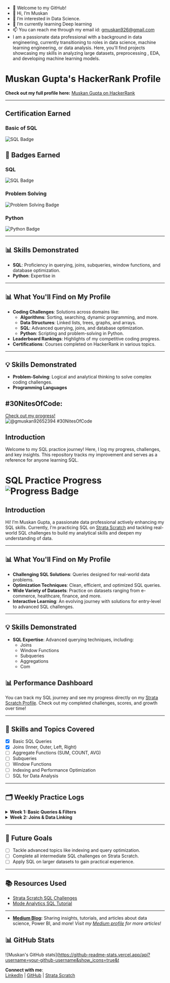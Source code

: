 - 🤗 Welcome to my GitHub!
- 👋 Hi, I’m Muskan
- 👀 I’m interested in Data Science.
- 🌱 I’m currently learning Deep learning
- 📫 You can reach me through my email id: gmuskan926@gmail.com
-  I am a passionate data professional with a background in data engineering, currently transitioning to roles in data science, machine learning engineering, or data analysis. Here, you'll find projects 
     showcasing my skills in analyzing large datasets, preprocessing , EDA,  and developing machine learning models.


<!---
Muskan267/Muskan267 is a ✨ special ✨ repository because its `README.md` (this file) appears on your GitHub profile.
You can click the Preview link to take a look at your changes.
--->
# Muskan Gupta's HackerRank Profile
**Check out my full profile here:** [Muskan Gupta on HackerRank](https://www.hackerrank.com/profile/gmuskan926)

---
## Certification Earned 

### **Basic of SQL**
![SQL Badge](https://www.hackerrank.com/certificates/iframe/3d819b08f60d.svg)

## 🏅 Badges Earned

### **SQL**
![SQL Badge](https://hrcdn.net/community-frontend/assets/badges/sql-cf610f3429.svg)

### **Problem Solving**
![Problem Solving Badge](https://hrcdn.net/community-frontend/assets/badges/problem-solving-e9774e4b8f.svg)

### **Python**
![Python Badge](https://hrcdn.net/community-frontend/assets/badges/python-525c67f2e3.svg)

---

## 📊 Skills Demonstrated
- **SQL**: Proficiency in querying, joins, subqueries, window functions, and database optimization.
- **Python**: Expertise in


---

## 📊 What You'll Find on My Profile
- **Coding Challenges**: Solutions across domains like:
  - **Algorithms**: Sorting, searching, dynamic programming, and more.
  - **Data Structures**: Linked lists, trees, graphs, and arrays.
  - **SQL**: Advanced querying, joins, and database optimization.
  - **Python**: Scripting and problem-solving in Python.
- **Leaderboard Rankings**: Highlights of my competitive coding progress.
- **Certifications**: Courses completed on HackerRank in various topics.

---

## 💡 Skills Demonstrated
- **Problem-Solving**: Logical and analytical thinking to solve complex coding challenges.
- **Programming Languages**


## #30NitesOfCode:
  [Check out my progress!](https://www.codedex.io/@gmuskan92652394/30-nites-of-code)  
  ![@gmuskan92652394 #30NitesOfCode](https://www.codedex.io/api/petStatus?user=gmuskan92652394)


## Introduction
Welcome to my SQL practice journey! Here, I log my progress, challenges, and key insights. This repository tracks my improvement and serves as a reference for anyone learning SQL.

# SQL Practice Progress ![Progress Badge](https://img.shields.io/badge/Progress-30%25-blue)



## Introduction
Hi! I’m Muskan Gupta, a passionate data professional actively enhancing my SQL skills. 
Currently, I'm practicing SQL on [Strata Scratch](https://platform.stratascratch.com/user/Muskan267) and tackling real-world SQL challenges to build my analytical skills and deepen my understanding of data.


---

## 📊 What You'll Find on My Profile
- **Challenging SQL Solutions**: Queries designed for real-world data problems.
- **Optimization Techniques**: Clean, efficient, and optimized SQL queries.
- **Wide Variety of Datasets**: Practice on datasets ranging from e-commerce, healthcare, finance, and more.
- **Interactive Learning**: An evolving journey with solutions for entry-level to advanced SQL challenges.

---

## 💡 Skills Demonstrated
- **SQL Expertise**: Advanced querying techniques, including:
  - Joins
  - Window Functions
  - Subqueries
  - Aggregations
  - Com


## 📊 Performance Dashboard
You can track my SQL journey and see my progress directly on my [Strata Scratch Profile](https://platform.stratascratch.com/user/Muskan267). 
Check out my completed challenges, scores, and growth over time!

---

## 📝 Skills and Topics Covered
- [x] Basic SQL Queries
- [x] Joins (Inner, Outer, Left, Right)
- [ ] Aggregate Functions (SUM, COUNT, AVG)
- [ ] Subqueries
- [ ] Window Functions
- [ ] Indexing and Performance Optimization
- [ ] SQL for Data Analysis

---

## 🗂️ Weekly Practice Logs

<details>
<summary><strong>Week 1: Basic Queries & Filters</strong></summary>

- **Date**: 2024-01-10
- **Platform**: Strata Scratch
- **Challenges Solved**: 5
- **Key Takeaways**: Learned efficient filtering using the `WHERE` clause.

</details>

<details>
<summary><strong>Week 2: Joins & Data Linking</strong></summary>

- **Date**: 2024-01-17
- **Platform**: Strata Scratch
- **Challenges Solved**: 7
- **Key Takeaways**: Practiced `JOIN` operations and handling NULL values effectively.

</details>

---

## 🎯 Future Goals
- [ ] Tackle advanced topics like indexing and query optimization.
- [ ] Complete all intermediate SQL challenges on Strata Scratch.
- [ ] Apply SQL on larger datasets to gain practical experience.

---

## 📚 Resources Used
- [Strata Scratch SQL Challenges](https://platform.stratascratch.com/user/Muskan267)
- [Mode Analytics SQL Tutorial](https://mode.com/sql-tutorial/)


---
- **[Medium Blog](https://medium.com/@gmuskan926):** Sharing insights, tutorials, and articles about data science, Power BI, and more!
*Visit my [Medium profile](https://medium.com/@gmuskan926) for more articles!*


## 📊 GitHub Stats
![Muskan's GitHub stats](https://github-readme-stats.vercel.app/api?username=your-github-username&show_icons=true&t


**Connect with me**:  
[LinkedIn](https://www.linkedin.com/in/muskan-gupta267/) | [GitHub](https://github.com/Muskan267) | [Strata Scratch](https://platform.stratascratch.com/user/Muskan267)


